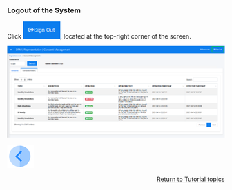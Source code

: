### Logout of the System

Click ![image](../images/08_ICON_SignOut.png), located at the top-right corner of the screen.

![image](../images/08_Consent_Rep_SignOut.png)



[![Previous](../images/Previous.png)]( 07_05_Representative_View_Consent_History.md)[<p align="right"> Return to Tutorial topics</p>](../DPM_Application_Tutorial.md#data-subject-requests)
